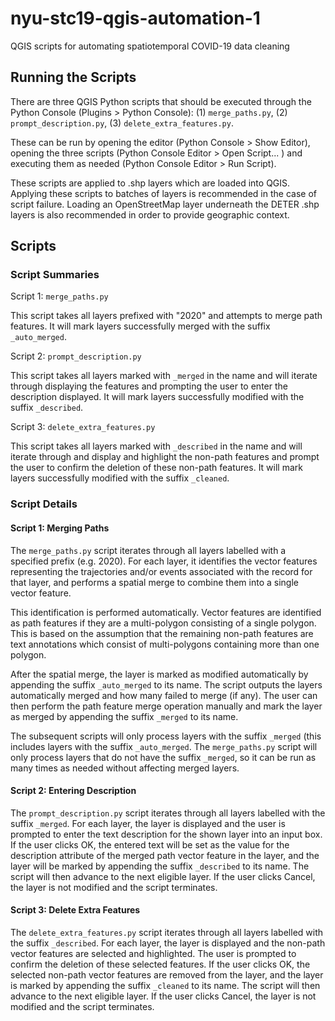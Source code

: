 # nyu-stc19-qgis-automation-1
QGIS scripts for automating spatiotemporal COVID-19 data cleaning

## Running the Scripts ##

There are three QGIS Python scripts that should be executed through the Python Console (Plugins > Python Console): (1) `merge_paths.py`, (2) `prompt_description.py`, (3) `delete_extra_features.py`.

These can be run by opening the editor (Python Console > Show Editor), opening the three scripts (Python Console Editor > Open Script... ) and executing them as needed (Python Console Editor > Run Script).

These scripts are applied to .shp layers which are loaded into QGIS. Applying these scripts to batches of layers is recommended in the case of script failure. Loading an OpenStreetMap layer underneath the DETER .shp layers is also recommended in order to provide geographic context.


## Scripts ##

### Script Summaries ###

Script 1: `merge_paths.py`

This script takes all layers prefixed with "2020" and attempts to merge path
features. It will mark layers successfully merged with the suffix
`_auto_merged`.

Script 2: `prompt_description.py`

This script takes all layers marked with `_merged` in the name and will iterate
through displaying the features and prompting the user to enter the description
displayed. It will mark layers successfully modified with the suffix
`_described`.

Script 3: `delete_extra_features.py`

This script takes all layers marked with `_described` in the name and will
iterate through  and display and highlight the non-path features and prompt
the user to confirm the deletion of these non-path features. It will mark layers
successfully modified with the suffix `_cleaned`.

### Script Details ###

#### Script 1: Merging Paths ####

The `merge_paths.py` script iterates through all layers labelled with a specified prefix (e.g. 2020). For each layer, it identifies the vector features representing the trajectories and/or events associated with the record for that layer, and performs a spatial merge to combine them into a single vector feature.

This identification is performed automatically. Vector features are identified as path features if they are a multi-polygon consisting of a single polygon. This is based on the assumption that the remaining non-path features are text annotations which consist of multi-polygons containing more than one polygon.

After the spatial merge, the layer is marked as modified automatically by appending the suffix `_auto_merged` to its name. The script outputs the layers automatically merged and how many failed to merge (if any). The user can then perform the path feature merge operation manually and mark the layer as merged by appending the suffix `_merged` to its name.

The subsequent scripts will only process layers with the suffix `_merged` (this includes layers with the suffix `_auto_merged`. The `merge_paths.py` script will only process layers that do not have the suffix `_merged`, so it can be run as many times as needed without affecting merged layers.

#### Script 2: Entering Description ####

The `prompt_description.py` script iterates through all layers labelled with the suffix `_merged`. For each layer, the layer is displayed and the user is prompted to enter the text description for the shown layer into an input box. If the user clicks OK, the entered text will be set as the value for the description attribute of the merged path vector feature in the layer, and the layer will be marked by appending the suffix `_described` to its name. The script will then advance to the next eligible layer. If the user clicks Cancel, the layer is not modified and the script terminates. 

#### Script 3: Delete Extra Features ####

The `delete_extra_features.py` script iterates through all layers labelled with the suffix `_described`. For each layer, the layer is displayed and the non-path vector features are selected and highlighted. The user is prompted to confirm the deletion of these selected features. If the user clicks OK, the selected non-path vector features are removed from the layer, and the layer is marked by appending the suffix `_cleaned` to its name. The script will then advance to the next eligible layer. If the user clicks Cancel, the layer is not modified and the script terminates.
